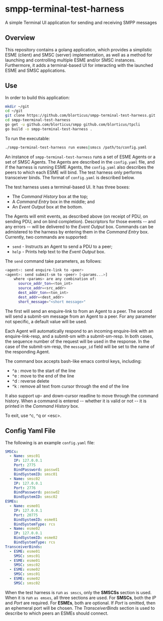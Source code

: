 # smpp-terminal-test-harness

A simple Terminal UI application for sending and receiving SMPP messages

## Overview

This repository contains a golang application, which provides a simplistic ESME
(client) and SMSC (server) implementation, as well as a method for launching and
controlling multiple ESME and/or SMSC instances.  Furthermore, it adds a terminal-based
UI for interacting with the launched ESME and SMSC applications.

## Use

In order to build this application:

```bash
mkdir ~/git
cd ~/git
git clone https://github.com/blorticus/smpp-terminal-test-harness.git
cd smpp-teerminal-test-harness
go get -u github.com/blorticus/smpp github.com/blorticus/tpcli
go build -o smpp-terminal-test-harness .
```

To run the executable:

```bash
./smpp-terminal-test-harness run esmes|smscs /path/to/config.yaml
```

An instance of `smpp-terminal-test-harness` runs a set of ESME Agents or a set of SMSC Agents.
The Agents are described in the `config.yaml` file, and if the harness is running
ESME Agents, the `config.yaml` also describes the peers to which each ESME will bind.
The test harness only performs transceiver binds.  The format of `config.yaml` is
described below.

The test harness uses a terminal-based UI.  It has three boxes:
- The *Command History* box at the top;
- A *Command Entry* box in the middle; and
- An *Event Output* box at the bottom.

The Agents will emit events, as described above (on receipt of PDU, on sending PDU,
and on bind completion).  Descriptors for those events -- and any errors -- will 
be delivered to the *Event Output* box.  Commands can be admistered to the
harness by entering them in the *Command Entry* box.  Currently, two commands are
supported:
- `send` - Instructs an Agent to send a PDU to a peer;
- `help` - Prints help text to the *Event Output* box.

The `send` command take parameters, as follows:
```bash
<agent>: send enquire-link to <peer>
<agent>: send submit-sm to <peer> [<params...>]
    where <params> are any combination of:
      source_addr_ton=<ton_int>
      source_addr=<src_addr>
      dest_addr_ton=<ton_int>
      dest_addr=<dest_addr>
      short_message="<short message>"
```

The first will send an enquire-link to from an Agent to a peer.  The second
will send a submit-sm message from an Agent to a peer.  For any parameter not
specific, a default value will be used.

Each Agent will automatically respond to an incoming enquire-link with an
enquire-link-resp, and a submit-sm with a submit-sm-resp.  In both cases,
the sequence number of the request will be used in the response.  In the case
of the submit-sm-resp, the `message_id` field will be set to the name of
the responding Agent.

The command box accepts bash-like emacs control keys, including:
- ^a : move to the start of the line
- ^e : move to the end of the line
- ^d : reverse delete
- ^k : remove all text from cursor through the end of the line

It also support up- and down-cursor readline to move through the command
history.  When a command is entered -- whether it is valid or not -- it
is printed in the *Command History* box.

To exit, use ^c, ^q or &lt;esc&gt;.

## Config Yaml File

The following is an example `config.yaml` file:

```yaml
SMSCs:
  - Name: smsc01
    IP: 127.0.0.1
    Port: 2775
    BindPassword: passwd1
    BindSystemID: smsc01
  - Name: smsc02
    IP: 127.0.0.1
    Port: 2776
    BindPassword: passwd2
    BindSystemID: smsc02
ESMEs:
  - Name: esme01
    IP: 127.0.0.1
    Port: 20775
    BindSystemID: esme01
    BindSystemType: rcs
  - Name: esme02
    IP: 127.0.0.1
    BindSystemID: esme02
    BindSystemType: rcs
TransceiverBinds:
  - ESME: esme01
    SMSC: smsc01
  - ESME: esme01
    SMSC: smsc02
  - ESME: esme02
    SMSC: smsc01
  - ESME: esme02
    SMSC: smsc02
```

When the test harness is run `as smscs`, only the **SMSCSs** section is used.  
When it is run `as emses`, all three sections are used.  For **SMSCs**, both the
*IP* and *Port* are required.  For **ESMEs**, both are optional.  If *Port* is
omitted, then an ephemeral port will be chosen.  The *TransceiverBinds* section
is used to describe to which peers an ESMEs should connect.
